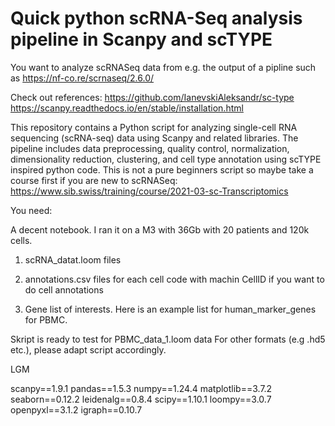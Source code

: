 # Quick python scRNA-Seq analysis pipeline in Scanpy and scTYPE

You want to analyze scRNASeq data from e.g. the output of a pipline such as https://nf-co.re/scrnaseq/2.6.0/

Check out references:
https://github.com/IanevskiAleksandr/sc-type
https://scanpy.readthedocs.io/en/stable/installation.html

This repository contains a Python script for analyzing single-cell RNA sequencing (scRNA-seq) data using Scanpy and related libraries. The pipeline includes data preprocessing, quality control, normalization, dimensionality reduction, clustering, and cell type annotation using scTYPE inspired python code. This is not a pure beginners script so maybe take a course first if you are new to scRNASeq: https://www.sib.swiss/training/course/2021-03-sc-Transcriptomics

You need:

A decent notebook. I ran it on a M3 with 36Gb with 20 patients and 120k cells.

1. scRNA_datat.loom files 

2. annotations.csv files for each cell code with machin CellID if you want to do cell annotations

3. Gene list of interests. Here is an example list for human_marker_genes for PBMC.

Skript is ready to test for PBMC_data_1.loom data For other formats (e.g .hd5 etc.), please adapt script accordingly. 

LGM


scanpy==1.9.1
pandas==1.5.3
numpy==1.24.4
matplotlib==3.7.2
seaborn==0.12.2
leidenalg==0.8.4
scipy==1.10.1
loompy==3.0.7
openpyxl==3.1.2
igraph==0.10.7


